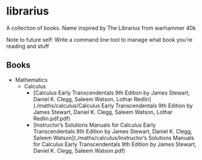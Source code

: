 # librarius
A collection of books. Name inspired by The Librarius from warhammer 40k

Note to future self: Write a command line tool to manage what book you're reading and stuff

## Books
- Mathematics
    - Calculus
        - [Calculus Early Transcendentals 9th Edition by James Stewart, Daniel K. Clegg, Saleem Watson, Lothar Redlin](./maths/calculus/Calculus Early Transcendentals 9th Edition by James Stewart, Daniel K. Clegg, Saleem Watson, Lothar Redlin.pdf.pdf) 
        - [Instructor’s Solutions Manuals for Calculus Early Transcendentals 9th Edition by James Stewart, Daniel K. Clegg, Saleem Watson](./maths/calculus/Instructor’s Solutions Manuals for Calculus Early Transcendentals 9th Edition by James Stewart, Daniel K. Clegg, Saleem Watson.pdf) 

